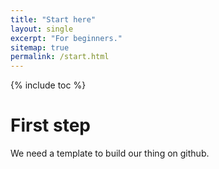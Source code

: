 ```yaml
---
title: "Start here"
layout: single
excerpt: "For beginners."
sitemap: true
permalink: /start.html
---
```


{% include toc %}

# First step

We need a template to build our thing on github.
